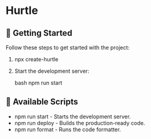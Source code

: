 # Hurtle

## 🚀 Getting Started

Follow these steps to get started with the project:

1. npx create-hurtle <app-name>


4. Start the development server:

   bash
   npm run start
   

## 📜 Available Scripts

- npm run start - Starts the development server.
- npm run deploy - Builds the production-ready code.
- npm run format - Runs the code formatter.

